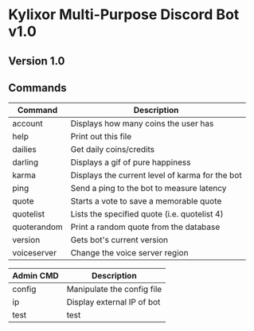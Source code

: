 **Kylixor Multi-Purpose Discord Bot**
v1.0
=====================================

Version 1.0
-------------

Commands
--------

| Command     | Description
| ----------- | -----------
| account     | Displays how many coins the user has
| help        | Print out this file
| dailies     | Get daily coins/credits
| darling     | Displays a gif of pure happiness
| karma       | Displays the current level of karma for the bot
| ping        | Send a ping to the bot to measure latency
| quote       | Starts a vote to save a memorable quote
| quotelist   | Lists the specified quote (i.e. quotelist 4)
| quoterandom | Print a random quote from the database
| version     | Gets bot's current version
| voiceserver | Change the voice server region

| Admin CMD   | Description
| ----------- | -----------
| config      | Manipulate the config file
| ip          | Display external IP of bot
| test        | test
